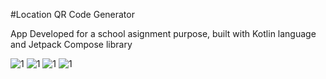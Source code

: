 ﻿#Location  QR Code Generator

App Developed for a school asignment purpose, built with Kotlin language and Jetpack Compose library

![1](https://github.com/ahmedali05252001/location-qr-code-generator/assets/60230195/09cdc91c-dbfa-4973-a22d-759b828362d0)
![1](https://github.com/ahmedali05252001/location-qr-code-generator/assets/60230195/834686d5-b76c-4fec-a68c-01b7000fbb47)
![1](https://github.com/ahmedali05252001/location-qr-code-generator/assets/60230195/cca68266-ee08-481d-825f-5dfa4ce261d3)
![1](https://github.com/ahmedali05252001/location-qr-code-generator/assets/60230195/3688101e-268d-4755-9b79-2d1cd5c74c52)
